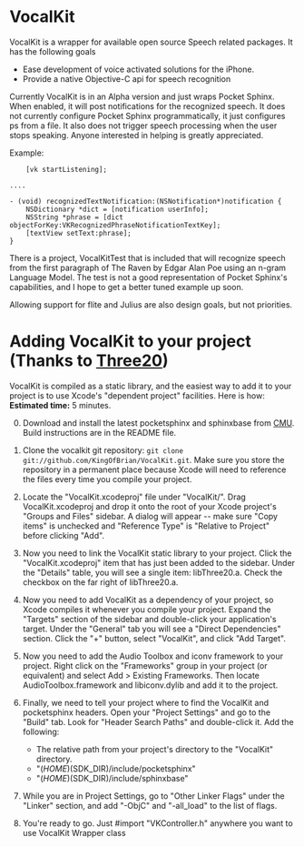 VocalKit
========

VocalKit is a wrapper for available open source Speech related packages.   It has the following goals
 - Ease development of voice activated solutions for the iPhone.
 - Provide a native Objective-C api for speech recognition

Currently VocalKit is in an Alpha version and just wraps Pocket Sphinx.  When enabled, it will post notifications for the recognized speech.  It does not currently configure Pocket Sphinx programmatically, it just configures ps from a file.   It also does not trigger speech processing when the user stops speaking.  Anyone interested in helping is greatly appreciated.

Example:

        [vk startListening];

    ....

    - (void) recognizedTextNotification:(NSNotification*)notification {
        NSDictionary *dict = [notification userInfo];
        NSString *phrase = [dict objectForKey:VKRecognizedPhraseNotificationTextKey];
        [textView setText:phrase];
    }


There is a project, VocalKitTest that is included that will recognize speech from the first paragraph of The Raven by Edgar Alan Poe using an n-gram Language Model.  The test is not a good representation of Pocket Sphinx's capabilities, and I hope to get a better tuned example up soon.

  
Allowing support for flite and Julius are also design goals, but not priorities.   
 


Adding VocalKit to your project (Thanks to [Three20][])
===========================================================================

VocalKit is compiled as a static library, and the easiest way to add it to your
project is to use Xcode's "dependent project" facilities.  Here is how:  
**Estimated time:** 5 minutes.

0. Download and install the latest pocketsphinx and sphinxbase from [CMU][].   Build instructions are in the README file.

1. Clone the vocalkit git repository: `git clone git://github.com/KingOfBrian/VocalKit.git`.  Make sure 
   you store the repository in a permanent place because Xcode will need to reference the files
   every time you compile your project.

2. Locate the "VocalKit.xcodeproj" file under "VocalKit/".  Drag VocalKit.xcodeproj and
   drop it onto the root of your Xcode project's "Groups and Files"  sidebar.  A dialog will
   appear -- make sure "Copy items" is unchecked and "Reference Type" is "Relative to Project"
   before clicking "Add".

3. Now you need to link the VocalKit static library to your project.  Click the "VocalKit.xcodeproj" 
   item that has just been added to the sidebar.  Under the "Details" table, you will see a single
   item: libThree20.a.  Check the checkbox on the far right of libThree20.a.

4. Now you need to add VocalKit as a dependency of your project, so Xcode compiles it whenever
   you compile your project.  Expand the "Targets" section of the sidebar and double-click your
   application's target.  Under the "General" tab you will see a "Direct Dependencies" section. 
   Click the "+" button, select "VocalKit", and click "Add Target".

5. Now you need to add the Audio Toolbox and iconv framework to your project.  Right click on the
   "Frameworks" group in your project (or equivalent) and select Add > Existing Frameworks. 
   Then locate AudioToolbox.framework and libiconv.dylib and add it to the project.

6. Finally, we need to tell your project where to find the VocalKit and pocketsphinx headers.  Open your
   "Project Settings" and go to the "Build" tab. Look for "Header Search Paths" and double-click
   it.  Add the following:
     - The relative path from your project's directory to the "VocalKit" directory.
     - "$(HOME)$(SDK_DIR)/include/pocketsphinx"
     - "$(HOME)$(SDK_DIR)/include/sphinxbase"

7. While you are in Project Settings, go to "Other Linker Flags" under the "Linker" section, and
   add "-ObjC" and "-all_load" to the list of flags.

8. You're ready to go.  Just #import "VKController.h" anywhere you want to use VocalKit Wrapper class





[Three20]: http://github.com/facebook/three20
[CMU]: http://cmusphinx.sourceforge.net/
